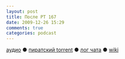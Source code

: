 ```yaml
---
layout: post
title: После РТ 167
date: 2009-12-26 15:29
comments: true
categories: podcast
---
```

[аудио](http://cdn.radio-t.com/rt167post.mp3) ● [пиратский torrent](http://pirates.radio-t.com/torrents/rt167post.mp3.torrent) ● [лог чата](http://chat.radio-t.com/logs/radio-t-167.html) ● [wiki](http://wiki.radio-t.com/%D0%9F%D0%BE%D1%81%D0%BB%D0%B5_%D0%A0%D0%A2_167)<audio src="http://cdn.radio-t.com/rt167post.mp3" preload="none">
